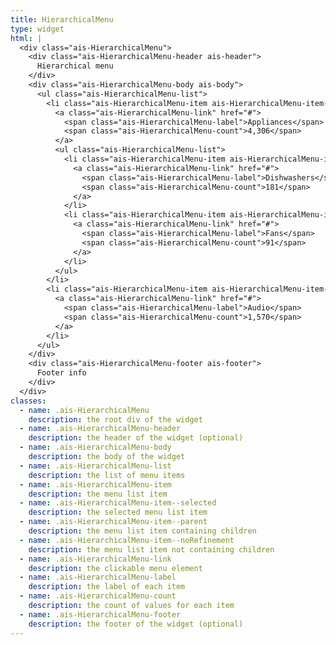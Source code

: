 ```yaml
---
title: HierarchicalMenu
type: widget
html: |
  <div class="ais-HierarchicalMenu">
    <div class="ais-HierarchicalMenu-header ais-header">
      Hierarchical menu
    </div>
    <div class="ais-HierarchicalMenu-body ais-body">
      <ul class="ais-HierarchicalMenu-list">
        <li class="ais-HierarchicalMenu-item ais-HierarchicalMenu-item--parent ais-HierarchicalMenu-item--selected">
          <a class="ais-HierarchicalMenu-link" href="#">
            <span class="ais-HierarchicalMenu-label">Appliances</span>
            <span class="ais-HierarchicalMenu-count">4,306</span>
          </a>
          <ul class="ais-HierarchicalMenu-list">
            <li class="ais-HierarchicalMenu-item ais-HierarchicalMenu-item--parent">
              <a class="ais-HierarchicalMenu-link" href="#">
                <span class="ais-HierarchicalMenu-label">Dishwashers</span>
                <span class="ais-HierarchicalMenu-count">181</span>
              </a>
            </li>
            <li class="ais-HierarchicalMenu-item ais-HierarchicalMenu-item--noRefinement">
              <a class="ais-HierarchicalMenu-link" href="#">
                <span class="ais-HierarchicalMenu-label">Fans</span>
                <span class="ais-HierarchicalMenu-count">91</span>
              </a>
            </li>
          </ul>
        </li>
        <li class="ais-HierarchicalMenu-item ais-HierarchicalMenu-item--parent">
          <a class="ais-HierarchicalMenu-link" href="#">
            <span class="ais-HierarchicalMenu-label">Audio</span>
            <span class="ais-HierarchicalMenu-count">1,570</span>
          </a>
        </li>
      </ul>
    </div>
    <div class="ais-HierarchicalMenu-footer ais-footer">
      Footer info
    </div>
  </div>
classes:
  - name: .ais-HierarchicalMenu
    description: the root div of the widget
  - name: .ais-HierarchicalMenu-header
    description: the header of the widget (optional)
  - name: .ais-HierarchicalMenu-body
    description: the body of the widget
  - name: .ais-HierarchicalMenu-list
    description: the list of menu items
  - name: .ais-HierarchicalMenu-item
    description: the menu list item
  - name: .ais-HierarchicalMenu-item--selected
    description: the selected menu list item
  - name: .ais-HierarchicalMenu-item--parent
    description: the menu list item containing children
  - name: .ais-HierarchicalMenu-item--noRefinement
    description: the menu list item not containing children
  - name: .ais-HierarchicalMenu-link
    description: the clickable menu element
  - name: .ais-HierarchicalMenu-label
    description: the label of each item
  - name: .ais-HierarchicalMenu-count
    description: the count of values for each item
  - name: .ais-HierarchicalMenu-footer
    description: the footer of the widget (optional)
---
```

